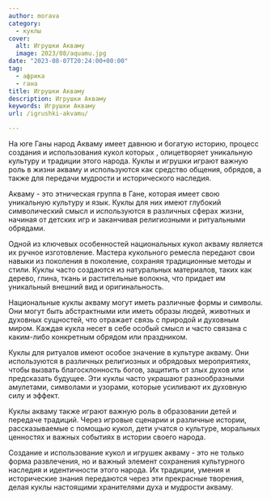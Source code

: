 ```yaml
---
author: morava
category:
  - куклы
cover:
  alt: Игрушки Акваму
  image: 2023/08/aquamu.jpg
date: "2023-08-07T20:24:00+00:00"
tag:
  - африка
  - гана
title: Игрушки Акваму
description: Игрушки Акваму
keywords: Игрушки Акваму
url: /igrushki-akvamu/

---
```

На юге Ганы народ Акваму имеет давнюю и богатую историю, процесс создания и использования кукол которых , олицетворяет уникальную культуру и традиции этого народа. Куклы и игрушки играют важную роль в жизни акваму и используются как средство общения, обрядов, а также для передачи мудрости и исторического наследия.

Акваму \- это этническая группа в Гане, которая имеет свою уникальную культуру и язык. Куклы для них имеют глубокий символический смысл и используются в различных сферах жизни, начиная от детских игр и заканчивая религиозными и ритуальными обрядами.

Одной из ключевых особенностей национальных кукол акваму является их ручное изготовление. Мастера кукольного ремесла передают свои навыки из поколения в поколение, сохраняя традиционные методы и стили. Куклы часто создаются из натуральных материалов, таких как дерево, глина, ткань и растительные волокна, что придает им уникальный внешний вид и оригинальность.

Национальные куклы акваму могут иметь различные формы и символы. Они могут быть абстрактными или иметь образы людей, животных и духовных сущностей, что отражает связь с природой и духовным миром. Каждая кукла несет в себе особый смысл и часто связана с каким-либо конкретным обрядом или праздником.

Куклы для ритуалов имеют особое значение в культуре акваму. Они используются в различных религиозных и обрядовых мероприятиях, чтобы вызвать благосклонность богов, защитить от злых духов или предсказать будущее. Эти куклы часто украшают разнообразными амулетами, символами и узорами, которые усиливают их духовную силу и эффект.

Куклы акваму также играют важную роль в образовании детей и передаче традиций. Через игровые сценарии и различные истории, рассказываемые с помощью кукол, дети учатся о культуре, моральных ценностях и важных событиях в истории своего народа.

Создание и использование кукол и игрушек акваму \- это не только форма развлечения, но и важный элемент сохранения культурного наследия и идентичности этого народа. Их традиции, умения и исторические знания передаются через эти прекрасные творения, делая куклы настоящими хранителями духа и мудрости акваму.
